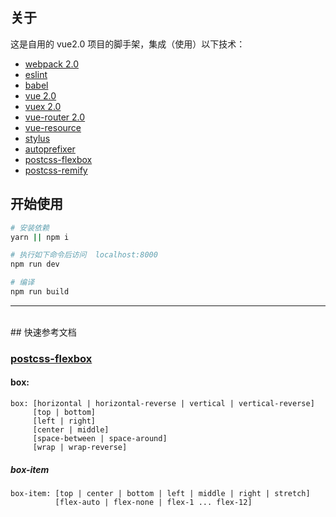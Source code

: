 ## 关于
这是自用的 vue2.0 项目的脚手架，集成（使用）以下技术：
- [webpack 2.0](https://webpack.js.org/)
- [eslint](http://eslint.org/)
- [babel](http://babeljs.io/)
- [vue 2.0](http://cn.vuejs.org/)
- [vuex 2.0](https://vuex.vuejs.org/zh-cn/)
- [vue-router 2.0](http://router.vuejs.org/zh-cn/)
- [vue-resource](https://github.com/vuejs/vue-resource)
- [stylus](https://github.com/stylus/stylus)
- [autoprefixer](https://github.com/postcss/autoprefixer)
- [postcss-flexbox](https://github.com/archana-s/postcss-flexbox)
- [postcss-remify](https://github.com/OakMX/postcss-remify)

## 开始使用

``` bash
# 安装依赖
yarn || npm i

# 执行如下命令后访问  localhost:8000
npm run dev

# 编译
npm run build
```

---

<br>
## 快速参考文档

### [postcss-flexbox](https://github.com/archana-s/postcss-flexbox)

#### box:
```
box: [horizontal | horizontal-reverse | vertical | vertical-reverse]
     [top | bottom]
     [left | right]
     [center | middle]
     [space-between | space-around]
     [wrap | wrap-reverse]
```
##### box-item
```
box-item: [top | center | bottom | left | middle | right | stretch]
          [flex-auto | flex-none | flex-1 ... flex-12]
```
